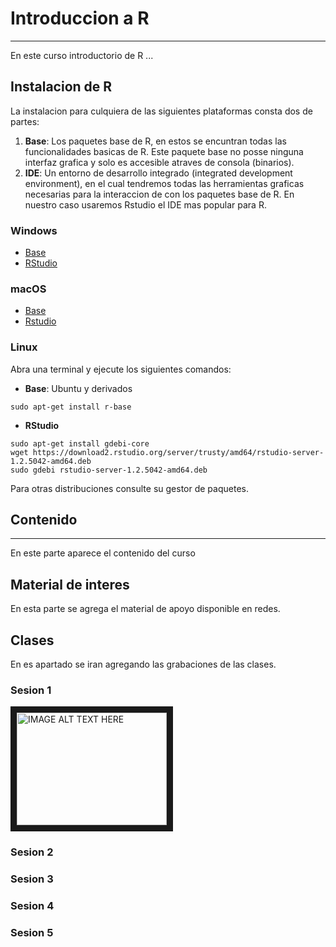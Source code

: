 # Introduccion a R
---

En este curso introductorio de R ...  

## Instalacion de R
La instalacion para culquiera de las siguientes plataformas consta dos de partes:
1. **Base**: Los paquetes base de R, en estos se encuntran todas las funcionalidades basicas de R. Este paquete base no posse ninguna interfaz grafica y solo es accesible atraves de consola (binarios).  
2. **IDE**: Un entorno de desarrollo integrado (integrated development environment), en el cual tendremos todas las herramientas graficas necesarias para la interaccion de con los paquetes base de R. En nuestro caso usaremos Rstudio el IDE mas popular para R.

### Windows
- [Base](https://cloud.r-project.org/bin/windows/base/R-4.0.0-win.exe)
- [RStudio](https://download1.rstudio.org/desktop/windows/RStudio-1.2.5042.exe)  

### macOS
- [Base](https://cloud.r-project.org/bin/macosx/R-4.0.0.pkg)
- [Rstudio](https://download1.rstudio.org/desktop/macos/RStudio-1.2.5042.dmg)  

### Linux
Abra una terminal y ejecute los siguientes comandos: 

- **Base**: Ubuntu y derivados
```
sudo apt-get install r-base
```
- **RStudio**
```
sudo apt-get install gdebi-core
wget https://download2.rstudio.org/server/trusty/amd64/rstudio-server-1.2.5042-amd64.deb
sudo gdebi rstudio-server-1.2.5042-amd64.deb
```

Para otras distribuciones consulte su gestor de paquetes.

## Contenido 
---  
En este parte aparece el contenido del curso

## Material de interes

En esta parte se agrega el material de apoyo disponible en redes.  

## Clases 
En es apartado se iran agregando las grabaciones de las clases.
### Sesion 1
<a href="http://www.youtube.com/watch?feature=player_embedded&v=dQw4w9WgXcQ
" target="_blank"><img src="http://img.youtube.com/vi/dQw4w9WgXcQ/0.jpg" 
alt="IMAGE ALT TEXT HERE" width="240" height="180" border="10" /></a>
### Sesion 2

### Sesion 3

### Sesion 4

### Sesion 5

